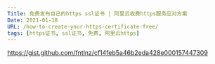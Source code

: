 ```yaml
---
Title: 免费发布自己的https ssl证书 | 阿里云收费https服务应对方案
Date: 2021-01-18
URL: /how-to-create-your-https-certificate-free/
tags: [https证书, ssl证书, 免费, 阿里云https]
---
```


https://gist.github.com/fntlnz/cf14feb5a46b2eda428e000157447309